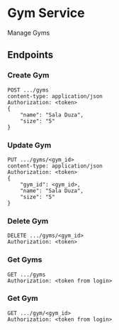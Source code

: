 # Gym Service

Manage Gyms

## Endpoints

### Create Gym

```
POST .../gyms
content-type: application/json
Authorization: <token>
{
    "name": "Sala Duza",
    "size": "5"
}
```

### Update Gym

```
PUT .../gyms/<gym_id>
content-type: application/json
Authorization: <token>
{
    "gym_id": <gym_id>,
    "name": "Sala Duza",
    "size": "5"
}
```

### Delete Gym

```
DELETE .../gyms/<gym_id>
Authorization: <token>
```

### Get Gyms

```
GET .../gyms
Authorization: <token from login>
```

### Get Gym

```
GET .../gym/<gym_id>
Authorization: <token from login>
```
